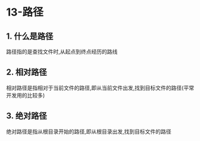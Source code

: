 # 13-路径

## 1. 什么是路径

路径指的是查找文件时,从起点到终点经历的路线

## 2. 相对路径

相对路径是指相对于当前文件的路径,即从当前文件出发,找到目标文件的路径(平常开发用的比较多)

## 3. 绝对路径

绝对路径是指从根目录开始的路径,即从根目录出发,找到目标文件的路径